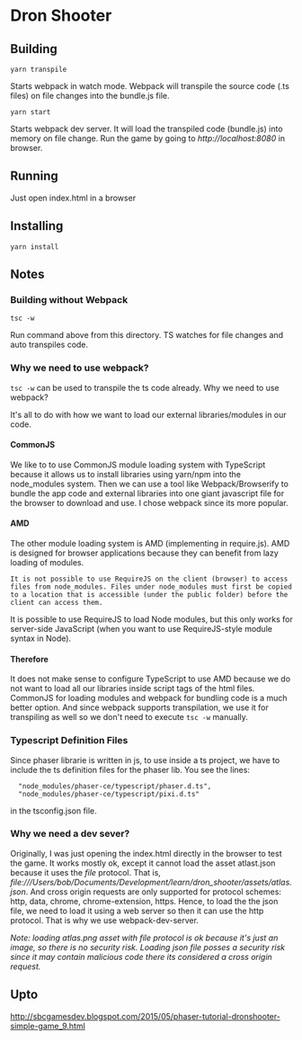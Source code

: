 # Dron Shooter

## Building

```
yarn transpile
```

Starts webpack in watch mode. Webpack will transpile the source code (.ts files) on file changes into the bundle.js file.

```
yarn start
```

Starts webpack dev server. It will load the transpiled code (bundle.js) into memory on file change.
Run the game by going to *http://localhost:8080* in browser.

## Running

Just open index.html in a browser

## Installing

```
yarn install
```

## Notes

### Building without Webpack
```
tsc -w
```
Run command above from this directory. TS watches for file changes and auto transpiles code.

### Why we need to use webpack?
```tsc -w``` can be used to transpile the ts code already. Why we need to use webpack?

It's all to do with how we want to load our external libraries/modules in our code.

#### CommonJS

We like to to use CommonJS module loading system with TypeScript because it allows us to install libraries using yarn/npm into the node_modules system. Then we can use a tool like Webpack/Browserify to bundle the app code and external libraries into one giant javascript file for the browser to download and use. I chose webpack since its more popular.

#### AMD
The other module loading system is AMD (implementing in require.js). AMD is designed for browser applications because they can benefit from lazy loading of modules.

```
It is not possible to use RequireJS on the client (browser) to access files from node_modules. Files under node_modules must first be copied to a location that is accessible (under the public folder) before the client can access them.
```

It is possible to use RequireJS to load Node modules, but this only works for server-side JavaScript (when you want to use RequireJS-style module syntax in Node).

#### Therefore

It does not make sense to configure TypeScript to use AMD because we do not want to load all our libraries inside script tags of the html files. CommonJS for loading modules and webpack for bundling code is a much better option. And since webpack supports transpilation, we use it for transpiling as well so we don't need to execute ```tsc -w``` manually.

### Typescript Definition Files
Since phaser librarie is written in js, to use inside a ts project, we have to include the ts definition files for the phaser lib. You see the lines:

```
  "node_modules/phaser-ce/typescript/phaser.d.ts",
  "node_modules/phaser-ce/typescript/pixi.d.ts"
```

in the tsconfig.json file.

### Why we need a dev sever?
Originally, I was just opening the index.html directly in the browser to test the game. It works mostly ok, except it cannot load the asset atlast.json because it uses the *file* protocol. That is, *file:///Users/bob/Documents/Development/learn/dron_shooter/assets/atlas.json*. And cross origin requests are only supported for protocol schemes: http, data, chrome, chrome-extension, https. Hence, to load the the json file, we need to load it using a web server so then it can use the http protocol. That is why we use webpack-dev-server.

*Note: loading atlas.png asset with file protocol is ok because it's just an image, so there is no security risk. Loading json file posses a security risk since it may contain malicious code there its considered a cross origin request.*


## Upto

http://sbcgamesdev.blogspot.com/2015/05/phaser-tutorial-dronshooter-simple-game_9.html
